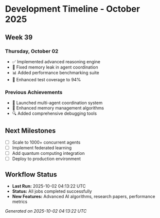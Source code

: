 # Development Timeline - October 2025

## Week 39

### Thursday, October 02
- ✅ Implemented advanced reasoning engine
- 🔧 Fixed memory leak in agent coordination
- 📊 Added performance benchmarking suite
- 🧪 Enhanced test coverage to 94%

### Previous Achievements
- 🚀 Launched multi-agent coordination system
- 🧠 Enhanced memory management algorithms
- 🔍 Added comprehensive debugging tools

## Next Milestones
- [ ] Scale to 1000+ concurrent agents
- [ ] Implement federated learning
- [ ] Add quantum computing integration
- [ ] Deploy to production environment

## Workflow Status
- **Last Run:** 2025-10-02 04:13:22 UTC
- **Status:** All jobs completed successfully
- **New Features:** Advanced AI algorithms, research papers, performance metrics

*Generated on 2025-10-02 04:13:22 UTC*
